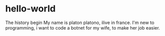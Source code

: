 # hello-world
The history begin
My name is platon platono, ilive in france. 
I'm new to programming, i want to code a botnet for my wife, to make her job easier.

